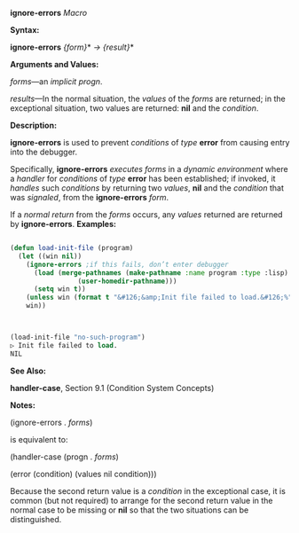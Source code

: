 **ignore-errors** *Macro* 



**Syntax:** 



**ignore-errors** *\{form\}*\* *→ \{result\}*\* 



**Arguments and Values:** 



*forms*—an *implicit progn*. 



*results*—In the normal situation, the *values* of the *forms* are returned; in the exceptional situation, two values are returned: **nil** and the *condition*. 



**Description:** 



**ignore-errors** is used to prevent *conditions* of *type* **error** from causing entry into the debugger. 



Specifically, **ignore-errors** *executes forms* in a *dynamic environment* where a *handler* for *conditions* of *type* **error** has been established; if invoked, it *handles* such *conditions* by returning two *values*, **nil** and the *condition* that was *signaled*, from the **ignore-errors** *form*. 



If a *normal return* from the *forms* occurs, any *values* returned are returned by **ignore-errors**. **Examples:**
```lisp

(defun load-init-file (program) 
  (let ((win nil)) 
    (ignore-errors ;if this fails, don’t enter debugger 
      (load (merge-pathnames (make-pathname :name program :type :lisp) 
			     (user-homedir-pathname))) 
      (setq win t)) 
    (unless win (format t "&#126;&amp;Init file failed to load.&#126;%")) 
    win)) 



(load-init-file "no-such-program") 
▷ Init file failed to load. 
NIL 

```
**See Also:** 



**handler-case**, Section 9.1 (Condition System Concepts) 



**Notes:** 



(ignore-errors . *forms*) 



is equivalent to: 



(handler-case (progn . *forms*) 



(error (condition) (values nil condition))) 



Because the second return value is a *condition* in the exceptional case, it is common (but not required) to arrange for the second return value in the normal case to be missing or **nil** so that the two situations can be distinguished. 



